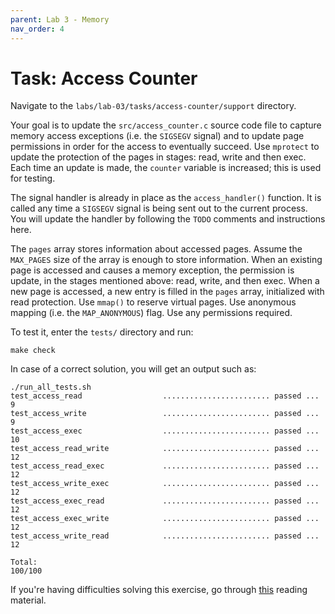 ```yaml
---
parent: Lab 3 - Memory
nav_order: 4
---
```


# Task: Access Counter

Navigate to the `labs/lab-03/tasks/access-counter/support` directory.

Your goal is to update the `src/access_counter.c` source code file to capture memory access exceptions (i.e. the `SIGSEGV` signal) and to update page permissions in order for the access to eventually succeed.
Use `mprotect` to update the protection of the pages in stages: read, write and then exec.
Each time an update is made, the `counter` variable is increased;
this is used for testing.

The signal handler is already in place as the `access_handler()` function.
It is called any time a `SIGSEGV` signal is being sent out to the current process.
You will update the handler by following the `TODO` comments and instructions here.

The `pages` array stores information about accessed pages.
Assume the `MAX_PAGES` size of the array is enough to store information.
When an existing page is accessed and causes a memory exception, the permission is update, in the stages mentioned above: read, write, and then exec.
When a new page is accessed, a new entry is filled in the `pages` array, initialized with read protection.
Use `mmap()` to reserve virtual pages.
Use anonymous mapping (i.e. the `MAP_ANONYMOUS`) flag.
Use any permissions required.

To test it, enter the `tests/` directory and run:

```console
make check
```

In case of a correct solution, you will get an output such as:

```text
./run_all_tests.sh
test_access_read                  ........................ passed ...   9
test_access_write                 ........................ passed ...   9
test_access_exec                  ........................ passed ...  10
test_access_read_write            ........................ passed ...  12
test_access_read_exec             ........................ passed ...  12
test_access_write_exec            ........................ passed ...  12
test_access_exec_read             ........................ passed ...  12
test_access_exec_write            ........................ passed ...  12
test_access_write_read            ........................ passed ...  12

Total:                                                           100/100
```

If you're having difficulties solving this exercise, go through [this](../../reading/working-with-memory.md) reading material.
